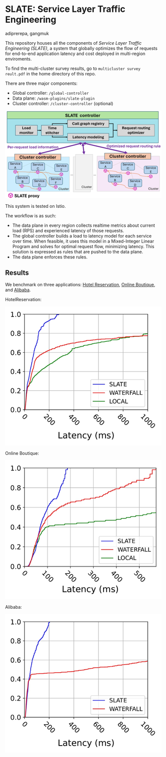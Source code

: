 # SLATE: Service Layer Traffic Engineering

adiprerepa, gangmuk

This repository houses all the components of *Service Layer Traffic Engineering (SLATE)*, a system that globally optimizes the flow of requests for end-to-end application latency and cost deployed in multi-region enviroments.

To find the multi-cluster survey results, go to ```multicluster survey reult.pdf``` in the home directory of this repo.

There are three major components:
- Global controller: `/global-controller`
- Data plane: `/wasm-plugins/slate-plugin`
- Cluster controller: `/cluster-controller` (optional)

![SLATE Architecture](docs/slate_arch.jpg)

This system is tested on Istio.

The workflow is as such:
- The data plane in every region collects realtime metrics about current load (RPS) and experienced latency of those requests.
- The global controller builds a load to latency model for each service over time. When feasible, it uses this model in a Mixed-Integer Linear Program and solves for optimal request flow, minimizing latency. This solution is expressed as rules that are pushed to the data plane.
- The data plane enforces these rules.

## Results

We benchmark on three applications: [Hotel Reservation](https://github.com/delimitrou/DeathStarBench/blob/master/hotelReservation), [Online Boutique](https://github.com/GoogleCloudPlatform/microservices-demo), and [Alibaba](https://github.com/alibaba/clusterdata).

HotelReservation:


![Hotel](docs/even_wrk-routing_rules_cdf/even_wrk-routing_rules_cdf_page-0001.jpg)


Online Boutique:


![Online](docs/uneven_wrk-routing_rules_cdf-1/uneven_wrk-routing_rules_cdf%20(1)_page-0001.jpg)


Alibaba:


![Alibaba](docs/uneven_wrk-routing_rules_cdf/uneven_wrk-routing_rules_cdf_page-0001.jpg)
